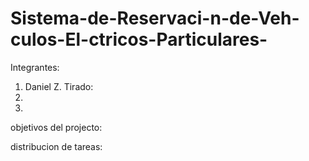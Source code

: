 # Sistema-de-Reservaci-n-de-Veh-culos-El-ctricos-Particulares-
Integrantes:
1. Daniel Z. Tirado:
2. 
3. 
objetivos del projecto:


distribucion de tareas:


